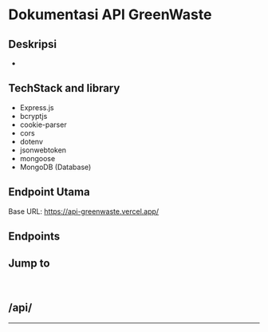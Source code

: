 # Dokumentasi API GreenWaste


## Deskripsi
-

## TechStack and library
- Express.js
- bcryptjs
- cookie-parser
- cors
- dotenv
- jsonwebtoken
- mongoose
- MongoDB (Database)


## Endpoint Utama
Base URL: https://api-greenwaste.vercel.app/


## Endpoints



## Jump to

  

<br>

## /api/

<hr>
